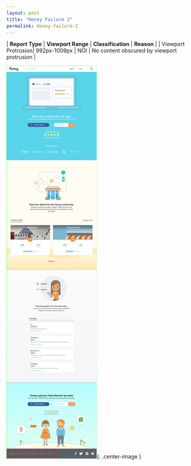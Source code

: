 ```yaml
---
layout: post
title: "Honey Failure 2"
permalink: Honey-failure-2
---
```

| **Report Type** | **Viewport Range** | **Classification** | **Reason** |
| Viewport Protrusion| 992px-1009px | NOI | No content obscured by viewport protrusion | 

![Screenshot of the fault](../assets/images/Honey/fault2/viewportOverflowWidth1000.png){: .center-image }